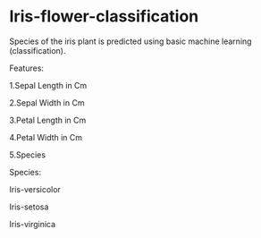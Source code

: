 # Iris-flower-classification

Species of the iris plant is predicted using  basic machine learning (classification).

Features:


1.Sepal Length in Cm

2.Sepal Width in Cm

3.Petal Length in Cm

4.Petal Width in Cm

5.Species

Species:


Iris-versicolor 

Iris-setosa

Iris-virginica 

